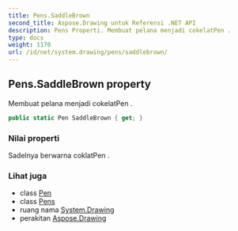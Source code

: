 ```yaml
---
title: Pens.SaddleBrown
second_title: Aspose.Drawing untuk Referensi .NET API
description: Pens Properti. Membuat pelana menjadi cokelatPen .
type: docs
weight: 1170
url: /id/net/system.drawing/pens/saddlebrown/
---
```

## Pens.SaddleBrown property

Membuat pelana menjadi cokelatPen .

```csharp
public static Pen SaddleBrown { get; }
```

### Nilai properti

Sadelnya berwarna coklatPen .

### Lihat juga

* class [Pen](../../pen/)
* class [Pens](../)
* ruang nama [System.Drawing](../../pens/)
* perakitan [Aspose.Drawing](../../../)



